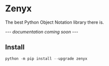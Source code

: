 # Zenyx
The best Python Object Notation library there is.

*--- documentation coming soon ---*


## Install
```powershell
python -m pip install --upgrade zenyx
```
